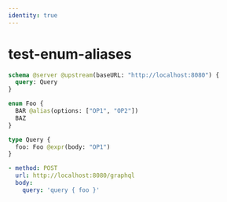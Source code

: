 ```yaml
---
identity: true
---
```


# test-enum-aliases

```graphql @config
schema @server @upstream(baseURL: "http://localhost:8080") {
  query: Query
}

enum Foo {
  BAR @alias(options: ["OP1", "OP2"])
  BAZ
}

type Query {
  foo: Foo @expr(body: "OP1")
}
```

```yml @test
- method: POST
  url: http://localhost:8080/graphql
  body:
    query: 'query { foo }'
```
